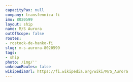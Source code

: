 ```yaml
---
capacityPax: null
company: transfennica-fi
imo: 8020599
layout: ship
name: M/S Aurora
outOfScope: false
routes:
- rostock-de-hanko-fi
slug: m-s-aurora-8020599
tags:
- ship
photo: /img/''
unknownRoutes: false
wikipediaUrl: https://fi.wikipedia.org/wiki/M/S_Aurora
---
```

